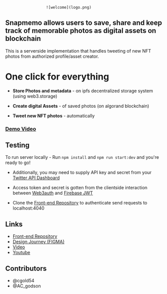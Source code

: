                       ![welcome](logo.png)

## Snapmemo allows users to save, share and keep track of memorable photos as digital assets on blockchain

This is a serverside implementation that handles tweeting of new NFT photos from authorized profile/asset creator.

# One click for everything

- **Store Photos and metadata** - on ipfs decentralized storage system (using web3.storage)

- **Create digital Assets** - of saved photos (on algorand blockchain)

- **Tweet new NFT photos** - automatically

### [Demo Video](https://youtu.be/rZywcRB9Q6k)

## Testing

To run server locally - Run `npm install` and `npm run start:dev` and you're ready to go!

- Additionally, you may need to supply API key and secret from your [Twitter API Dashboard]()

- Access token and secret is gotten from the clientside interaction between [Web3auth]() and [Firebase JWT]()

- Clone the [Front-end Repository](https://github.com/acgodson/snapmemo-frontend.git) to authenticate send requests to localhost:4040

## Links

- [Front-end Repository](https://github.com/acgodson/snapmemo-frontend.git)
- [Design Journey (FIGMA)]()
- [Video]()
- [Youtube]()

## Contributors

- @cgold54
- @AC_godson
